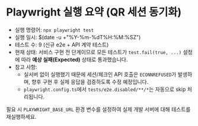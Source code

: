 # Playwright 실행 요약 (QR 세션 동기화)

- 실행 명령어: `npx playwright test`
- 실행 일시: $(date -u +"%Y-%m-%dT%H:%M:%SZ")
- 테스트 수: 9 (신규 e2e + API 계약 테스트)
- 현재 상태: 서비스 구현 전 단계이므로 모든 테스트가 `test.fail(true, ...)` 설정에 따라 **예상 실패(Expected)** 상태로 통과했습니다.
- 참고 사항:
  - 실서버 없이 실행했기 때문에 세션/체크인 API 호출은 `ECONNREFUSED`가 발생하며, 향후 구현 후 실제 응답을 검증하도록 수정 예정입니다.
  - `playwright.config.ts`에서 `tests/e2e.disabled/**/*`는 자동으로 skip 처리됩니다.

필요 시 `PLAYWRIGHT_BASE_URL` 환경 변수를 설정하여 실제 개발 서버에 대해 테스트를 재실행하세요.
